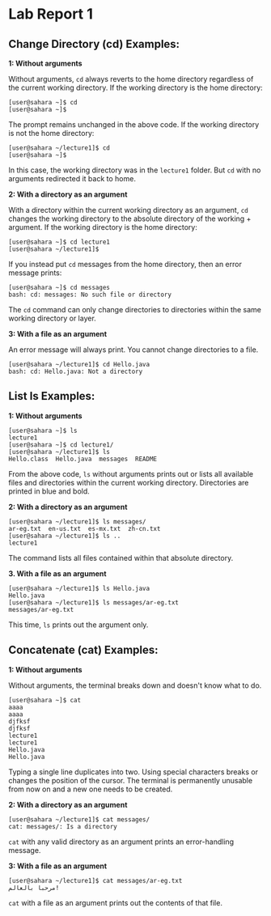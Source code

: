 # Lab Report 1

## Change Directory (cd) Examples:
**1: Without arguments**

Without arguments, `cd` always reverts to the home directory regardless of the current working directory.
If the working directory is the home directory:
```
[user@sahara ~]$ cd
[user@sahara ~]$
```
The prompt remains unchanged in the above code. If the working directory is not the home directory:
```
[user@sahara ~/lecture1]$ cd
[user@sahara ~]$
```
In this case, the working directory was in the `lecture1` folder. But `cd` with no arguments redirected it back to home. 

**2: With a directory as an argument**

With a directory within the current working directory as an argument, `cd` changes the working directory to the absolute directory of the working + argument.
If the working directory is the home directory:
```
[user@sahara ~]$ cd lecture1
[user@sahara ~/lecture1]$
```
If you instead put `cd` messages from the home directory, then an error message prints:
```
[user@sahara ~]$ cd messages
bash: cd: messages: No such file or directory
```
The `cd` command can only change directories to directories within the same working directory or layer.

**3: With a file as an argument**

An error message will always print. You cannot change directories to a file.
```
[user@sahara ~/lecture1]$ cd Hello.java
bash: cd: Hello.java: Not a directory
```

## List ls Examples:
**1: Without arguments**

```
[user@sahara ~]$ ls
lecture1
[user@sahara ~]$ cd lecture1/
[user@sahara ~/lecture1]$ ls
Hello.class  Hello.java  messages  README
```
From the above code, `ls` without arguments prints out or lists all available files and directories within the current working directory. Directories are printed in blue and bold.

**2: With a directory as an argument**

```
[user@sahara ~/lecture1]$ ls messages/
ar-eg.txt  en-us.txt  es-mx.txt  zh-cn.txt
[user@sahara ~/lecture1]$ ls ..
lecture1
```
The command lists all files contained within that absolute directory. 

**3. With a file as an argument**

```
[user@sahara ~/lecture1]$ ls Hello.java 
Hello.java
[user@sahara ~/lecture1]$ ls messages/ar-eg.txt 
messages/ar-eg.txt
```
This time, `ls` prints out the argument only.

## Concatenate (cat) Examples:
**1: Without arguments**

Without arguments, the terminal breaks down and doesn't know what to do.
```
[user@sahara ~]$ cat
aaaa
aaaa
djfksf
djfksf
lecture1
lecture1
Hello.java
Hello.java
```
Typing a single line duplicates into two. Using special characters breaks or changes the position of the cursor. The terminal is permanently unusable from now on and a new one needs to be created.

**2: With a directory as an argument**

```
[user@sahara ~/lecture1]$ cat messages/
cat: messages/: Is a directory
```
`cat` with any valid directory as an argument prints an error-handling message.

**3: With a file as an argument**
```
[user@sahara ~/lecture1]$ cat messages/ar-eg.txt 
مرحبا بالعالم!
```
`cat` with a file as an argument prints out the contents of that file.
